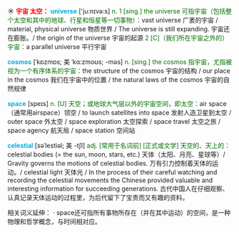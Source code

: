 ☀ <font color="red">**宇宙 太空：**</font>
<font color="sky blue">**universe**</font> ['ju:nɪvə:s] 
<font color="rgb(227, 108, 9)">n. 1 [sing.] the universe 可指宇宙（包括整个太空和其中的地球、行星和恒星等一切事物）：</font>vast universe 广袤的宇宙 / material, physical universe 物质世界 / The universe is still expanding. 宇宙还在膨胀。/ the origin of the universe 宇宙的起源 <font color="rgb(227, 108, 9)">2 [C]（我们所在宇宙之外的）宇宙：</font>a parallel universe 平行宇宙
           
<font color="sky blue">**cosmos**</font> [ˈkɒzmɒs; 美 ˈkɑ:zmoʊs; -məs]
<font color="rgb(227, 108, 9)">n. [sing.] the cosmos 指宇宙，尤指被视为一个有序体系的宇宙：</font>the structure of the cosmos 宇宙的结构 / our place in the cosmos 我们在宇宙中的位置 / the natural laws of the cosmos 宇宙的自然规律

<font color="sky blue">**space**</font> [speɪs] 
<font color="rgb(227, 108, 9)">n. [U] 天空；或地球大气层以外的宇宙空间，即太空：</font>air space（通常用airspace）领空 / to launch satellites into space 发射人造卫星到太空 / outer space 外太空 / space exploration 太空探索 / space travel 太空之旅 / space agency 航天局 / space station 空间站
           
<font color="sky blue">**celestial**</font> [səˈlestiəl; 美 -tʃl]
<font color="rgb(227, 108, 9)">adj. [常用于名词前] [正式或文学] 天空的、天上的：</font>celestial bodies (= the sun, moon, stars, etc.) 天体（太阳、月亮、星球等）/ Gravity governs the motions of celestial bodies. 万有引力控制着天体的运动。/ celestial light 天体光 / In the process of their careful watching and recording the celestial movements the Chinese provided valuable and interesting information for succeeding generations. 古代中国人在仔细观察、认真记录天体运动的过程里，为后代留下了宝贵而又有趣的资料。

相关词义延伸：
· space还可指所有事物所存在（并在其中运动）的空间，是一种物理和哲学概念，与时间相对应。


